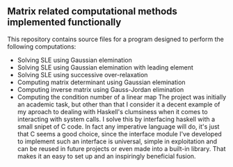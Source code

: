 ## Matrix related computational methods implemented functionally
This repository contains source files for a program designed to perform the following computations:
* Solving SLE using Gaussian elemination
* Solving SLE using Gaussian elemination with leading element
* Solving SLE using successive over-relaxation
* Computing matrix determinant using Gaussian elemination
* Computing inverse matrix using Gauss-Jordan elimination
* Computing the condition number of a linear map
The project was initially an academic task, but other than that I consider it a decent example of my aproach to dealing with Haskell's clumsiness when it comes to interacting with system calls. I solve this by interfacing haskell with a small snipet of C code. In fact any imperative language will do, it's just that C seems a good choice, since the interface module I've developed to implement such an interface is universal, simple in exploitation and can be reused in future projects or even made into a built-in library. That makes it an easy to set up and an inspiringly beneficial fusion.
